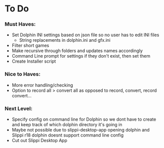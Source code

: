 
# To Do
### Must Haves:
- Set Dolphin INI settings based on json file so no user has to edit INI files
    - String replacements in dolphin.ini and gfx.ini
- Filter short games
- Make recursive through folders and updates names accordingly
- Command Line prompt for settings if they don't exist, then set them
- Create Installer script


### Nice to Haves:
  - More error handling/checking
  - Option to record all > convert all as opposed to record, convert, record convert...


### Next Level:
- Specify config on command line for Dolphin so we dont have to create and keep track of which dolphin directory it's going in
- Maybe not possible due to slippi-desktop-app opening dolphin and Slippi r18 dolphin doesnt support command line config
- Cut out Slippi Desktop App

